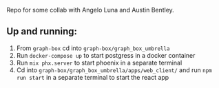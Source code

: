 Repo for some collab with Angelo Luna and Austin Bentley.

## Up and running: 
1) From `graph-box` cd into `graph-box/graph_box_umbrella`
2) Run `docker-compose up` to start postgress in a docker container
3) Run `mix phx.server` to start phoenix in a separate terminal
4) Cd into `graph-box/graph_box_umbrella/apps/web_client/` and run `npm run start` in a separate terminal to start the react app